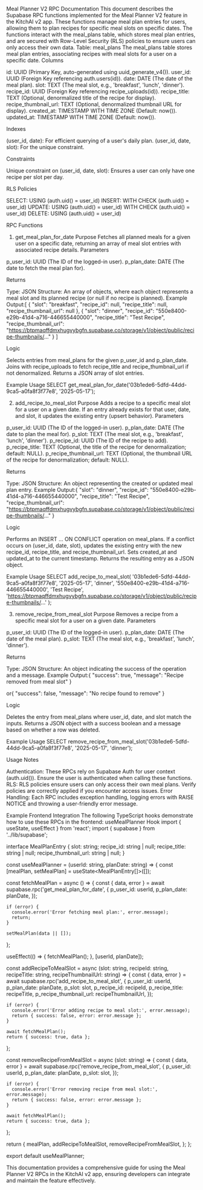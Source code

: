 Meal Planner V2 RPC Documentation
This document describes the Supabase RPC functions implemented for the Meal Planner V2 feature in the KitchAI v2 app. These functions manage meal plan entries for users, allowing them to plan recipes for specific meal slots on specific dates. The functions interact with the meal_plans table, which stores meal plan entries, and are secured with Row-Level Security (RLS) policies to ensure users can only access their own data.
Table: meal_plans
The meal_plans table stores meal plan entries, associating recipes with meal slots for a user on a specific date.
Columns

id: UUID (Primary Key, auto-generated using uuid_generate_v4()).
user_id: UUID (Foreign Key referencing auth.users(id)).
date: DATE (The date of the meal plan).
slot: TEXT (The meal slot, e.g., 'breakfast', 'lunch', 'dinner').
recipe_id: UUID (Foreign Key referencing recipe_uploads(id)).
recipe_title: TEXT (Optional, denormalized title of the recipe for display).
recipe_thumbnail_url: TEXT (Optional, denormalized thumbnail URL for display).
created_at: TIMESTAMP WITH TIME ZONE (Default: now()).
updated_at: TIMESTAMP WITH TIME ZONE (Default: now()).

Indexes

(user_id, date): For efficient querying of a user's daily plan.
(user_id, date, slot): For the unique constraint.

Constraints

Unique constraint on (user_id, date, slot): Ensures a user can only have one recipe per slot per day.

RLS Policies

SELECT: USING (auth.uid() = user_id)
INSERT: WITH CHECK (auth.uid() = user_id)
UPDATE: USING (auth.uid() = user_id) WITH CHECK (auth.uid() = user_id)
DELETE: USING (auth.uid() = user_id)


RPC Functions
1. get_meal_plan_for_date
Purpose
Fetches all planned meals for a given user on a specific date, returning an array of meal slot entries with associated recipe details.
Parameters

p_user_id: UUID (The ID of the logged-in user).
p_plan_date: DATE (The date to fetch the meal plan for).

Returns

Type: JSON
Structure: An array of objects, where each object represents a meal slot and its planned recipe (or null if no recipe is planned).
Example Output:[
  {
    "slot": "breakfast",
    "recipe_id": null,
    "recipe_title": null,
    "recipe_thumbnail_url": null
  },
  {
    "slot": "dinner",
    "recipe_id": "550e8400-e29b-41d4-a716-446655440000",
    "recipe_title": "Test Recipe",
    "recipe_thumbnail_url": "https://btpmaqffdmxhugvybgfn.supabase.co/storage/v1/object/public/recipe-thumbnails/..."
  }
]



Logic

Selects entries from meal_plans for the given p_user_id and p_plan_date.
Joins with recipe_uploads to fetch recipe_title and recipe_thumbnail_url if not denormalized.
Returns a JSON array of slot entries.

Example Usage
SELECT get_meal_plan_for_date('03b1ede6-5dfd-44dd-9ca5-a0fa8f3f77e8', '2025-05-17');


2. add_recipe_to_meal_slot
Purpose
Adds a recipe to a specific meal slot for a user on a given date. If an entry already exists for that user, date, and slot, it updates the existing entry (upsert behavior).
Parameters

p_user_id: UUID (The ID of the logged-in user).
p_plan_date: DATE (The date to plan the meal for).
p_slot: TEXT (The meal slot, e.g., 'breakfast', 'lunch', 'dinner').
p_recipe_id: UUID (The ID of the recipe to add).
p_recipe_title: TEXT (Optional, the title of the recipe for denormalization; default: NULL).
p_recipe_thumbnail_url: TEXT (Optional, the thumbnail URL of the recipe for denormalization; default: NULL).

Returns

Type: JSON
Structure: An object representing the created or updated meal plan entry.
Example Output:{
  "slot": "dinner",
  "recipe_id": "550e8400-e29b-41d4-a716-446655440000",
  "recipe_title": "Test Recipe",
  "recipe_thumbnail_url": "https://btpmaqffdmxhugvybgfn.supabase.co/storage/v1/object/public/recipe-thumbnails/..."
}



Logic

Performs an INSERT ... ON CONFLICT operation on meal_plans.
If a conflict occurs on (user_id, date, slot), updates the existing entry with the new recipe_id, recipe_title, and recipe_thumbnail_url.
Sets created_at and updated_at to the current timestamp.
Returns the resulting entry as a JSON object.

Example Usage
SELECT add_recipe_to_meal_slot(
  '03b1ede6-5dfd-44dd-9ca5-a0fa8f3f77e8',
  '2025-05-17',
  'dinner',
  '550e8400-e29b-41d4-a716-446655440000',
  'Test Recipe',
  'https://btpmaqffdmxhugvybgfn.supabase.co/storage/v1/object/public/recipe-thumbnails/...'
);


3. remove_recipe_from_meal_slot
Purpose
Removes a recipe from a specific meal slot for a user on a given date.
Parameters

p_user_id: UUID (The ID of the logged-in user).
p_plan_date: DATE (The date of the meal plan).
p_slot: TEXT (The meal slot, e.g., 'breakfast', 'lunch', 'dinner').

Returns

Type: JSON
Structure: An object indicating the success of the operation and a message.
Example Output:{
  "success": true,
  "message": "Recipe removed from meal slot"
}

or{
  "success": false,
  "message": "No recipe found to remove"
}



Logic

Deletes the entry from meal_plans where user_id, date, and slot match the inputs.
Returns a JSON object with a success boolean and a message based on whether a row was deleted.

Example Usage
SELECT remove_recipe_from_meal_slot('03b1ede6-5dfd-44dd-9ca5-a0fa8f3f77e8', '2025-05-17', 'dinner');


Usage Notes

Authentication: These RPCs rely on Supabase Auth for user context (auth.uid()). Ensure the user is authenticated when calling these functions.
RLS: RLS policies ensure users can only access their own meal plans. Verify policies are correctly applied if you encounter access issues.
Error Handling: Each RPC includes exception handling, logging errors with RAISE NOTICE and throwing a user-friendly error message.

Example Frontend Integration
The following TypeScript hooks demonstrate how to use these RPCs in the frontend:
useMealPlanner Hook
import { useState, useEffect } from 'react';
import { supabase } from '../lib/supabase';

interface MealPlanEntry {
  slot: string;
  recipe_id: string | null;
  recipe_title: string | null;
  recipe_thumbnail_url: string | null;
}

const useMealPlanner = (userId: string, planDate: string) => {
  const [mealPlan, setMealPlan] = useState<MealPlanEntry[]>([]);

  const fetchMealPlan = async () => {
    const { data, error } = await supabase.rpc('get_meal_plan_for_date', {
      p_user_id: userId,
      p_plan_date: planDate,
    });

    if (error) {
      console.error('Error fetching meal plan:', error.message);
      return;
    }

    setMealPlan(data || []);
  };

  useEffect(() => {
    fetchMealPlan();
  }, [userId, planDate]);

  const addRecipeToMealSlot = async (slot: string, recipeId: string, recipeTitle: string, recipeThumbnailUrl: string) => {
    const { data, error } = await supabase.rpc('add_recipe_to_meal_slot', {
      p_user_id: userId,
      p_plan_date: planDate,
      p_slot: slot,
      p_recipe_id: recipeId,
      p_recipe_title: recipeTitle,
      p_recipe_thumbnail_url: recipeThumbnailUrl,
    });

    if (error) {
      console.error('Error adding recipe to meal slot:', error.message);
      return { success: false, error: error.message };
    }

    await fetchMealPlan();
    return { success: true, data };
  };

  const removeRecipeFromMealSlot = async (slot: string) => {
    const { data, error } = await supabase.rpc('remove_recipe_from_meal_slot', {
      p_user_id: userId,
      p_plan_date: planDate,
      p_slot: slot,
    });

    if (error) {
      console.error('Error removing recipe from meal slot:', error.message);
      return { success: false, error: error.message };
    }

    await fetchMealPlan();
    return { success: true, data };
  };

  return {
    mealPlan,
    addRecipeToMealSlot,
    removeRecipeFromMealSlot,
  };
};

export default useMealPlanner;

This documentation provides a comprehensive guide for using the Meal Planner V2 RPCs in the KitchAI v2 app, ensuring developers can integrate and maintain the feature effectively.
